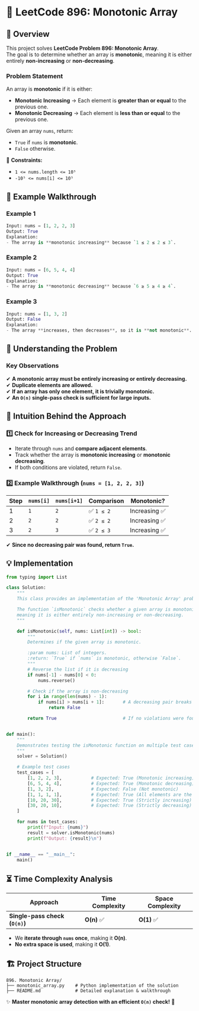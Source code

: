 # 🚀 **LeetCode 896: Monotonic Array**

## 📌 **Overview**
This project solves **LeetCode Problem 896: Monotonic Array**.  
The goal is to determine whether an array is **monotonic**, meaning it is either entirely **non-increasing** or **non-decreasing**.

### **Problem Statement**
An array is **monotonic** if it is either:
- **Monotonic Increasing** → Each element is **greater than or equal** to the previous one.
- **Monotonic Decreasing** → Each element is **less than or equal** to the previous one.

Given an array `nums`, return:
- `True` if `nums` is **monotonic**.
- `False` otherwise.

🔹 **Constraints:**
- `1 <= nums.length <= 10⁵`
- `-10⁵ <= nums[i] <= 10⁵`

## 🎯 **Example Walkthrough**
### **Example 1**
```python
Input: nums = [1, 2, 2, 3]
Output: True
Explanation:
- The array is **monotonic increasing** because `1 ≤ 2 ≤ 2 ≤ 3`.
```

### **Example 2**
```python
Input: nums = [6, 5, 4, 4]
Output: True
Explanation:
- The array is **monotonic decreasing** because `6 ≥ 5 ≥ 4 ≥ 4`.
```

### **Example 3**
```python
Input: nums = [1, 3, 2]
Output: False
Explanation:
- The array **increases, then decreases**, so it is **not monotonic**.
```

## 🚀 **Understanding the Problem**
### **Key Observations**
✔ **A monotonic array must be entirely increasing or entirely decreasing.**  
✔ **Duplicate elements are allowed.**  
✔ **If an array has only one element, it is trivially monotonic.**  
✔ **An `O(n)` single-pass check is sufficient for large inputs.**  

## 🧠 **Intuition Behind the Approach**
### **1️⃣ Check for Increasing or Decreasing Trend**
- Iterate through `nums` and **compare adjacent elements**.
- Track whether the array is **monotonic increasing** or **monotonic decreasing**.
- If both conditions are violated, return `False`.

### **2️⃣ Example Walkthrough (`nums = [1, 2, 2, 3]`)**
| Step | `nums[i]` | `nums[i+1]` | Comparison | Monotonic? |
|------|----------|------------|------------|------------|
| 1    | `1`      | `2`        | ✅ `1 ≤ 2` | Increasing ✅ |
| 2    | `2`      | `2`        | ✅ `2 ≤ 2` | Increasing ✅ |
| 3    | `2`      | `3`        | ✅ `2 ≤ 3` | Increasing ✅ |

✔ **Since no decreasing pair was found, return `True`.**

## **💡 Implementation**
```python
from typing import List

class Solution:
    """
    This class provides an implementation of the 'Monotonic Array' problem.

    The function `isMonotonic` checks whether a given array is monotonic,
    meaning it is either entirely non-increasing or non-decreasing.
    """

    def isMonotonic(self, nums: List[int]) -> bool:
        """
        Determines if the given array is monotonic.

        :param nums: List of integers.
        :return: `True` if `nums` is monotonic, otherwise `False`.
        """
        # Reverse the list if it is decreasing
        if nums[-1] - nums[0] < 0:
            nums.reverse()

        # Check if the array is non-decreasing
        for i in range(len(nums) - 1):
            if nums[i] > nums[i + 1]:       # A decreasing pair breaks monotonicity
                return False

        return True                         # If no violations were found, the array is monotonic


def main():
    """
    Demonstrates testing the isMonotonic function on multiple test cases.
    """
    solver = Solution()

    # Example test cases
    test_cases = [
        [1, 2, 2, 3],           # Expected: True (Monotonic increasing)
        [6, 5, 4, 4],           # Expected: True (Monotonic decreasing)
        [1, 3, 2],              # Expected: False (Not monotonic)
        [1, 1, 1, 1],           # Expected: True (All elements are the same)
        [10, 20, 30],           # Expected: True (Strictly increasing)
        [30, 20, 10],           # Expected: True (Strictly decreasing)
    ]

    for nums in test_cases:
        print(f"Input: {nums}")
        result = solver.isMonotonic(nums)
        print(f"Output: {result}\n")


if __name__ == "__main__":
    main()
```

## ⏳ **Time Complexity Analysis**
| Approach | Time Complexity | Space Complexity |
|----------|----------------|------------------|
| **Single-pass check (`O(n)`)** | **O(n)** ✅ | **O(1)** ✅ |

- We **iterate through `nums` once**, making it **O(n)**.
- **No extra space is used**, making it **O(1)**.

## 🏗 **Project Structure**
```
896. Monotonic Array/
├── monotonic_array.py    # Python implementation of the solution
├── README.md             # Detailed explanation & walkthrough
```

✨ **Master monotonic array detection with an efficient `O(n)` check!** 🚀  